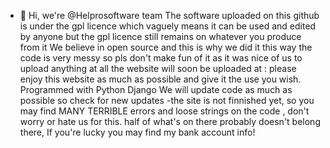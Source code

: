 - 👋 Hi, we're @Helprosoftware team
The software uploaded on this github is under the gpl licence which vaguely means it can be used and edited by anyone but the gpl licence still remains on whatever you produce from it
We believe in open source and this is why we did it this way
the code is very messy so pls don't make fun of it as it was nice of us to upload anything at all
the website will soon be uploaded at :
please enjoy this website as much as possible and give it the use you wish.
Programmed with Python Django
We will update code as much as possible so check for new updates
-the site is not finnished yet, so you may find MANY TERRIBLE errors and loose strings on the code , don't worry or hate us for this. half of what's on there probably doesn't belong there, If you're lucky you may find my bank account info!

<!---
Helprosoftware/Helprosoftware is a ✨ special ✨ repository because its `README.md` (this file) appears on your GitHub profile.
You can click the Preview link to take a look at your changes.
--->
